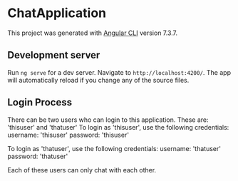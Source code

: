 # ChatApplication

This project was generated with [Angular CLI](https://github.com/angular/angular-cli) version 7.3.7.

## Development server

Run `ng serve` for a dev server. Navigate to `http://localhost:4200/`. The app will automatically reload if you change any of the source files.

## Login Process

There can be two users who can login to this application.
These are: 'thisuser' and 'thatuser'
To login as 'thisuser', use the following credentials:
username: 'thisuser'
password: 'thisuser'

To login as 'thatuser', use the following credentials:
username: 'thatuser'
password: 'thatuser'

Each of these users can only chat with each other.